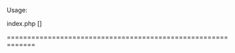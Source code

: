 Usage:

index.php <site URL> <folder for reports> [<depth of search>]

=============================================================
